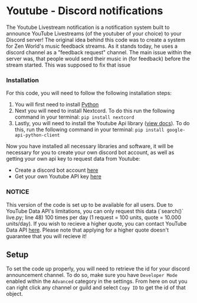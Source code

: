 <h1>Youtube - Discord notifications</h1>

The Youtube Livestream notification is a notification system built to announce YouTube Livestreams (of the youtuber of your choice) to your Discord server! The original idea behind this code was to create a system for Zen World's music feedback streams. As it stands today, he uses a discord channel as a "feedback request" channel. The main issue within the server was, that people would send their music in (for feedback) before the stream started. This was supposed to fix that issue


<h3>Installation</h2>

For this code, you will need to follow the following installation steps:

1.  You will first need to install <a href="https://www.python.org/downloads/">Python</a>
2.  Next you will need to install Nextcord. To do this run the following command in your terminal: `pip install nextcord`
3.  Lastly, you will need to install the Youtube Api library (<a href="https://github.com/googleapis/google-api-python-client">view docs</a>). To do this, run the following command in your terminal: `pip install google-api-python-client`


Now you have installed all necessary libraries and software, it will be necessary for you to create your own discord bot account, as well as getting your own api key to request data from Youtube:

- Create a discord bot account <a href="https://discord.com/developers/docs/intro">here</a>
- Get your own Youtube API key <a href="https://console.cloud.google.com/apis/dashboard">here</a>

<h3>NOTICE</h3>
This version of the code is set up to be available for all users. Due to YouTube Data API's limitations, you can only request this data (`search()` live.py; line 48) 100 times per day (1 request = 100 units, quote = 10.000 units/day). If you wish to recieve a higher quote, you can contact YouTube Data API <a href="https://support.google.com/youtube/contact/yt_api_form">here</a>. Please note that applying for a higher quote doesn't guarantee that you will recieve it!


<h2>Setup</h2>

To set the code up properly, you will need to retrieve the id for your discord announcement channel. To do so, make sure you have `Developer Mode` enabled within the `Advanced` category in the settings. From here on out you can right click any channel or guild and select `Copy ID` to get the id of that object. 
